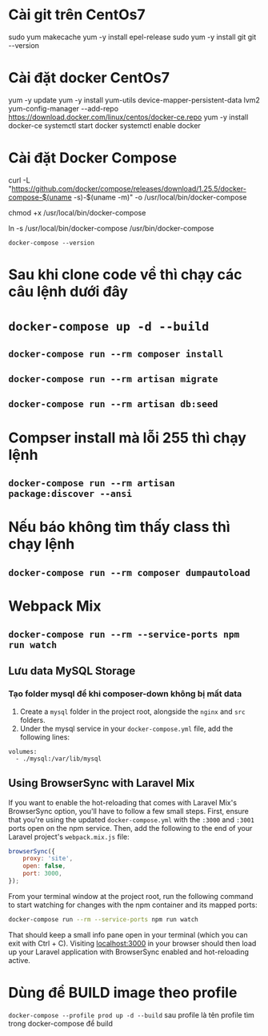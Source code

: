 
# Cài git trên CentOs7

sudo yum makecache
yum -y install epel-release
sudo yum -y install git
git --version
# Cài đặt docker CentOs7

yum -y update
yum -y install yum-utils device-mapper-persistent-data lvm2
yum-config-manager --add-repo https://download.docker.com/linux/centos/docker-ce.repo
yum -y install docker-ce
systemctl start docker
systemctl enable docker
# Cài đặt Docker Compose

curl -L "https://github.com/docker/compose/releases/download/1.25.5/docker-compose-$(uname -s)-$(uname -m)" -o
/usr/local/bin/docker-compose

chmod +x /usr/local/bin/docker-compose

ln -s /usr/local/bin/docker-compose /usr/bin/docker-compose

`docker-compose --version`

# Sau khi clone code về thì chạy các câu lệnh dưới đây

# `docker-compose up -d --build`

## `docker-compose run --rm composer install`

## `docker-compose run --rm artisan migrate`

## `docker-compose run --rm artisan db:seed`

# Compser install mà lỗi 255 thì chạy lệnh

## `docker-compose run --rm artisan package:discover --ansi`

# Nếu báo không tìm thấy class thì chạy lệnh

## `docker-compose run --rm composer dumpautoload`

# Webpack Mix

## `docker-compose run --rm --service-ports npm run watch`

## Lưu data MySQL Storage

### Tạo folder mysql để khi composer-down không bị mất data

1. Create a `mysql` folder in the project root, alongside the `nginx` and `src` folders.
2. Under the mysql service in your `docker-compose.yml` file, add the following lines:

```
volumes:
  - ./mysql:/var/lib/mysql
```

## Using BrowserSync with Laravel Mix

If you want to enable the hot-reloading that comes with Laravel Mix's BrowserSync option, you'll have to follow a few
small steps. First, ensure that you're using the updated `docker-compose.yml` with the `:3000` and `:3001` ports open on
the npm service. Then, add the following to the end of your Laravel project's `webpack.mix.js` file:

```javascript
browserSync({
    proxy: 'site',
    open: false,
    port: 3000,
});
```

From your terminal window at the project root, run the following command to start watching for changes with the npm
container and its mapped ports:

```bash
docker-compose run --rm --service-ports npm run watch
```

That should keep a small info pane open in your terminal (which you can exit with Ctrl + C).
Visiting [localhost:3000](http://localhost:3000) in your browser should then load up your Laravel application with
BrowserSync enabled and hot-reloading active.

# Dùng để BUILD image theo profile

`docker-compose --profile prod up -d --build` sau profile là tên profile tìm trong docker-compose để build        